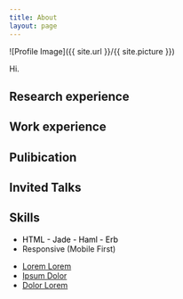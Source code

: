 ```yaml
---
title: About
layout: page
---
```

![Profile Image]({{ site.url }}/{{ site.picture }})

<p>Hi.</p>

<h2>Research experience</h2>
<h2>Work experience</h2>
<h2>Pulibication</h2>
<h2>Invited Talks</h2>
<h2>Skills</h2>
<ul class="skill-list">
	<li><font color="black">HTML - Jade - Haml - Erb</font></li>
	<li>Responsive (Mobile First)</li>
</ul>

<ul>
	<li><a href="https://github.com/">Lorem Lorem</a></li>
	<li><a href="https://github.com/">Ipsum Dolor</a></li>
	<li><a href="https://github.com/">Dolor Lorem</a></li>
</ul>

